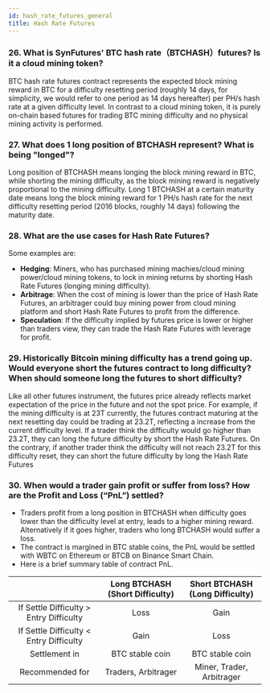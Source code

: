 ```yaml
---
id: hash_rate_futures_general
title: Hash Rate Futures
---
```


### 26. What is SynFutures' BTC hash rate（BTCHASH）futures? Is it a cloud mining token?

BTC hash rate futures contract represents the expected block mining reward in BTC for a difficulty resetting period (roughly 14 days, for simplicity, we would refer to one period as 14 days hereafter) per PH/s hash rate at a given difficulty level. In contrast to a cloud mining token, it is purely on-chain based futures for trading BTC mining difficulty and no physical mining activity is performed.

### 27. What does 1 long position of BTCHASH represent? What is being "longed"?

Long position of BTCHASH means longing the block mining reward in BTC, while shorting the mining difficulty, as the block mining reward is negatively proportional to the mining difficulty. Long 1 BTCHASH at a certain maturity date means long the block mining reward for 1 PH/s hash rate for the next difficulty resetting period (2016 blocks, roughly 14 days) following the maturity date.

### 28. What are the use cases for Hash Rate Futures?

Some examples are:
- **Hedging**: Miners, who has purchased mining machies/cloud mining power/cloud mining tokens, to lock in mining returns by shorting Hash Rate Futures (longing mining difficulty).
- **Arbitrage**: When the cost of mining is lower than the price of Hash Rate Futures, an arbitrager could buy mining power from cloud mining platform and short Hash Rate Futures to profit from the difference.
- **Speculation**: If the difficulty implied by futures price is lower or higher than traders view, they can trade the Hash Rate Futures with leverage for profit.

### 29. Historically Bitcoin mining difficulty has a trend going up. Would everyone short the futures contract to long difficulty? When should someone long the futures to short difficulty?

Like all other futures instrument, the futures price already reflects market expectation of the price in the future and not the spot price. For example, if the mining difficulty is at 23T currently, the futures contract maturing at the next resetting day could be trading at 23.2T, reflecting a increase from the current difficulty level. If a trader think the difficulty would go higher than 23.2T, they can long the future difficulty by short the Hash Rate Futures. On the contrary, if another trader think the difficulty will not reach 23.2T for this difficulty reset, they can short the future difficulty by long the Hash Rate Futures

### 30. When would a trader gain profit or suffer from loss? How are the Profit and Loss (“PnL”) settled?

- Traders profit from a long position in BTCHASH when difficulty goes lower than the difficulty level at entry, leads to a higher mining reward. Alternatively if it goes higher, traders who long BTCHASH would suffer a loss.
- The contract is margined in BTC stable coins, the PnL would be settled with WBTC on Ethereum or BTCB on Binance Smart Chain.
- Here is a brief summary table of contract PnL.

||Long BTCHASH (Short Difficulty)|Short BTCHASH (Long Difficulty)|
|:---:|:---:|:---:|
|If Settle Difficulty > Entry Difficulty|Loss|Gain|
|If Settle Difficulty < Entry Difficulty|Gain|Loss|
|Settlement in|BTC stable coin|BTC stable coin|
|Recommended for|Traders, Arbitrager|Miner, Trader, Arbitrager|